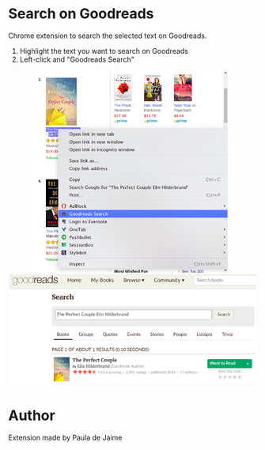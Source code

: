# Search on Goodreads

Chrome extension to search the selected text on Goodreads.

1. Highlight the text you want to search on Goodreads
2. Left-click and "Goodreads Search"

<div align="center">
<img src="img/amazon.png" width="400" />
&nbsp;&nbsp;&nbsp;
<img src="img/goodreads.png" width="500" />
</div>

# Author
Extension made by Paula de Jaime
